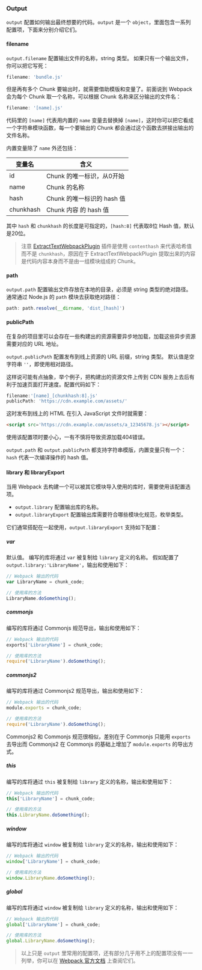 ### Output
`output` 配置如何输出最终想要的代码。`output` 是一个 `object`，里面包含一系列配置项，下面来分别介绍它们。


#### filename
`output.filename` 配置输出文件的名称，string 类型。
如果只有一个输出文件，你可以把它写死：
```js
filename: 'bundle.js'
```
但是再有多个 Chunk 要输出时，就需要借助模版和变量了。前面说到 Webpack 会为每个 Chunk 取一个名称，可以根据 Chunk 名称来区分输出的文件名：
```js
filename: '[name].js'
```
代码里的 `[name]` 代表用内置的 `name` 变量去替换掉 `[name]`，这时你可以把它看成一个字符串模块函数，每一个要输出的 Chunk 都会通过这个函数去拼接出输出的文件名称。

内置变量除了 `name` 外还包括：

| 变量名 | 含义 |
| --- | --- |
| id | Chunk 的唯一标识，从0开始 |
| name | Chunk 的名称 |
| hash | Chunk 的唯一标识的 hash 值 |
| chunkhash | Chunk 内容 的 hash 值 |

其中 `hash` 和 `chunkhash` 的长度是可指定的，`[hash:8]` 代表取8位 Hash 值，默认是20位。

> 注意 [ExtractTextWebpackPlugin](https://github.com/webpack-contrib/extract-text-webpack-plugin) 插件是使用 `contenthash` 来代表哈希值而不是 `chunkhash`，原因在于 ExtractTextWebpackPlugin 提取出来的内容是代码内容本身而不是由一组模块组成的 Chunk。


#### path
`output.path` 配置输出文件存放在本地的目录，必须是 string 类型的绝对路径。通常通过 Node.js 的 `path` 模块去获取绝对路径：
```js
path: path.resolve(__dirname, 'dist_[hash]')
```


#### publicPath
在复杂的项目里可以会存在一些构建出的资源需要异步地加载，加载这些异步资源需要对应的 URL 地址。

`output.publicPath` 配置发布到线上资源的 URL 前缀，string 类型。
默认值是空字符串 `''`，即使用相对路径。

这样说可能有点抽象，举个例子，把构建出的资源文件上传到 CDN 服务上去后有利于加速页面打开速度。配置代码如下：
```js
filename:'[name]_[chunkhash:8].js'
publicPath: 'https://cdn.example.com/assets/'
```
这时发布到线上的 HTML 在引入 JavaScript 文件时就需要：
```html
<script src='https://cdn.example.com/assets/a_12345678.js'></script>
```

使用该配置项时要小心，一有不慎将导致资源加载404错误。

`output.path` 和 `output.publicPath` 都支持字符串模版，内置变量只有一个：`hash` 代表一次编译操作的 hash 值。



#### library 和 libraryExport
当用 Webpack 去构建一个可以被其它模块导入使用的库时，需要使用该配置选项。
- `output.library` 配置输出库的名称。
- `output.libraryExport` 配置输出库需要符合哪些模块化规范，枚举类型。

它们通常搭配在一起使用，`output.libraryExport` 支持如下配置：

##### var
默认值。
编写的库将通过 `var` 被复制给 `library` 定义的名称。
假如配置了 `output.library:'LibraryName'`，输出和使用如下：
```js
// Webpack 输出的代码
var LibraryName = chunk_code;

// 使用库的方法
LibraryName.doSomething();
```

##### commonjs
编写的库将通过 Commonjs 规范导出，输出和使用如下：
```js
// Webpack 输出的代码
exports['LibraryName'] = chunk_code;

// 使用库的方法
require('LibraryName').doSomething();
```

##### commonjs2
编写的库将通过 Commonjs2 规范导出，输出和使用如下：
```js
// Webpack 输出的代码
module.exports = chunk_code;

// 使用库的方法
require('LibraryName').doSomething();
```
Commonjs2 和 Commonjs 规范很相似，差别在于 Commonjs 只能用 `exports` 去导出而 Commonjs2 在 Commonjs 的基础上增加了 `module.exports` 的导出方式。


##### this
编写的库将通过 `this` 被复制给 `library` 定义的名称，输出和使用如下：
```js
// Webpack 输出的代码
this['LibraryName'] = chunk_code;

// 使用库的方法
this.LibraryName.doSomething();
```

##### window
编写的库将通过 `window` 被复制给 `library` 定义的名称，输出和使用如下：
```js
// Webpack 输出的代码
window['LibraryName'] = chunk_code;

// 使用库的方法
window.LibraryName.doSomething();
```

##### global
编写的库将通过 `window` 被复制给 `library` 定义的名称，输出和使用如下：
```js
// Webpack 输出的代码
global['LibraryName'] = chunk_code;

// 使用库的方法
global.LibraryName.doSomething();
```

> 以上只是 `output` 里常用的配置项，还有部分几乎用不上的配置项没有一一列举，你可以在 [Webpack 官方文档](https://webpack.js.org/configuration/output/) 上查阅它们。
